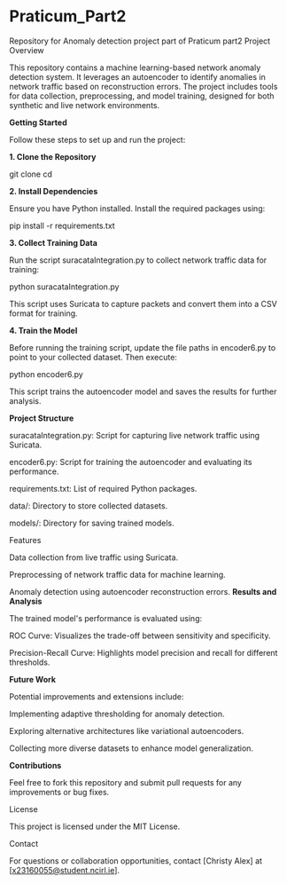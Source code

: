 # Praticum_Part2
Repository for Anomaly detection project part of Praticum part2
Project Overview

This repository contains a machine learning-based network anomaly detection system. It leverages an autoencoder to identify anomalies in network traffic based on reconstruction errors. The project includes tools for data collection, preprocessing, and model training, designed for both synthetic and live network environments.

**Getting Started**

Follow these steps to set up and run the project:

**1. Clone the Repository**

git clone <repository-url>
cd <repository-name>

**2. Install Dependencies**

Ensure you have Python installed. Install the required packages using:

pip install -r requirements.txt

**3. Collect Training Data**

Run the script suracataIntegration.py to collect network traffic data for training:

python suracataIntegration.py

This script uses Suricata to capture packets and convert them into a CSV format for training.

**4. Train the Model**

Before running the training script, update the file paths in encoder6.py to point to your collected dataset. Then execute:

python encoder6.py

This script trains the autoencoder model and saves the results for further analysis.

**Project Structure**

suracataIntegration.py: Script for capturing live network traffic using Suricata.

encoder6.py: Script for training the autoencoder and evaluating its performance.

requirements.txt: List of required Python packages.

data/: Directory to store collected datasets.

models/: Directory for saving trained models.

Features

Data collection from live traffic using Suricata.

Preprocessing of network traffic data for machine learning.

Anomaly detection using autoencoder reconstruction errors.
**Results and Analysis**

The trained model's performance is evaluated using:

ROC Curve: Visualizes the trade-off between sensitivity and specificity.

Precision-Recall Curve: Highlights model precision and recall for different thresholds.

**Future Work**

Potential improvements and extensions include:

Implementing adaptive thresholding for anomaly detection.

Exploring alternative architectures like variational autoencoders.

Collecting more diverse datasets to enhance model generalization.

**Contributions**

Feel free to fork this repository and submit pull requests for any improvements or bug fixes.

License

This project is licensed under the MIT License.

Contact

For questions or collaboration opportunities, contact [Christy Alex] at [x23160055@student.ncirl.ie].
